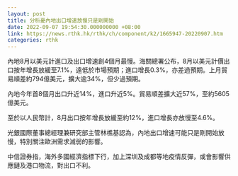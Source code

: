 ```yaml
---
layout: post
title: 分析憂內地出口增速放慢只是剛開始
date: 2022-09-07 19:54:30.000000000 +08:00
link: https://news.rthk.hk/rthk/ch/component/k2/1665947-20220907.htm
categories: rthk
---
```


內地8月以美元計進口及出口增速創4個月最慢。海關總署公布，8月以美元計價出口按年增長放緩至7.1%，遠低於市場預期；進口增長0.3%，亦差過預期。上月貿易順差約794億美元，擴大逾34%，但少過預期。

內地今年首8個月出口升近14%，進口升近5%。貿易順差擴大近57%，至約5605億美元。

至於以人民幣計，8月出口按年增長放緩至約12%，進口增長亦放慢至4.6%。

光銀國際董事總經理兼研究部主管林樵基認為，內地出口增速可能只是剛開始放慢，特別關注歐洲需求減弱的影響。

中信證券指，海外多國經濟指標下行，加上深圳及成都等地疫情反彈，或會影響供應鏈及港口物流，對出口不利。
